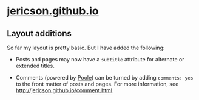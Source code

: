 # [jericson.github.io](http://jericson.github.io/)

## Layout additions

So far my layout is pretty basic. But I have added the following:

* Posts and pages may now have a `subtitle` attribute for alternate or
  extended titles.

* Comments (powered by [Poole](http://pooleapp.com/)) can be turned by
  adding `comments: yes` to the front matter of posts and
  pages. For more information, see <http://jericson.github.io/comment.html>.

